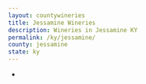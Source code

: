 ```yaml
---
layout: countywineries
title: Jessamine Wineries
description: Wineries in Jessamine KY
permalink: /ky/jessamine/
county: jessamine
state: ky
---
```

-
